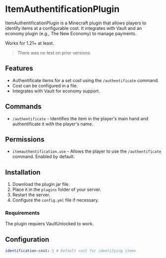 # ItemAuthentificationPlugin

ItemAuthentificationPlugin is a Minecraft plugin that allows players to identify items at a configurable cost. It integrates with Vault and an economy plugin (e.g., The New Economy) to manage payments.

Works for 1.21+ at least.
> There was no test on prior versions

## Features

- Authentificate items for a set cost using the `/authentificate` command.
- Cost can be configured in a file.
- Integrates with Vault for economy support.

## Commands

- `/authentificate` - Identifies the item in the player's main hand and authentificate it with the player's name.

## Permissions

- `itemauthentification.use` - Allows the player to use the `/authentificate` command. Enabled by default.

## Installation

1. Download the plugin jar file.
2. Place it in the `plugins` folder of your server.
3. Restart the server.
4. Configure the `config.yml` file if necessary.

### Requirements

The plugin requiers VaultUnlocked to work.

## Configuration

```yaml
identification-cost: 1 # Default cost for identifying items
